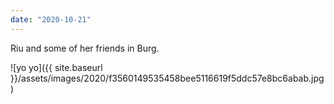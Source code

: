 ```yaml
---
date: "2020-10-21"
---
```


Riu and some of her friends in Burg.

![yo yo]({{ site.baseurl }}/assets/images/2020/f3560149535458bee5116619f5ddc57e8bc6abab.jpg)
